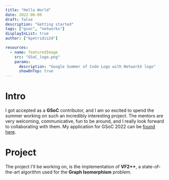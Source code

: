 ```yaml
---
title: "Hello World"
date: 2022-06-09
draft: false
description: "Getting started"
tags: ["gsoc", "networkx"]
displayInList: true
author: ["kpetridis24"]

resources:
  - name: featuredImage
    src: "GSoC_logo.png"
    params:
      description: "Google Summer of Code Logo with NetworkX logo"
      showOnTop: true
---
```

 
# Intro
I got accepted as a **GSoC** contributor, and I am so excited to spend the summer working on 
such an incredibly interesting project. The mentors are very welcoming, communicative, fun 
to be around, and I really look forward to collaborating with them. My application for GSoC 2022 
can be [found here](https://summerofcode.withgoogle.com/programs/2022/projects/V1hY83XG).

# Project
The project I'll be working on, is the implementation of **VF2++**, a state-of-the-art algorithm used for the 
**Graph Isomorphism** problem.
